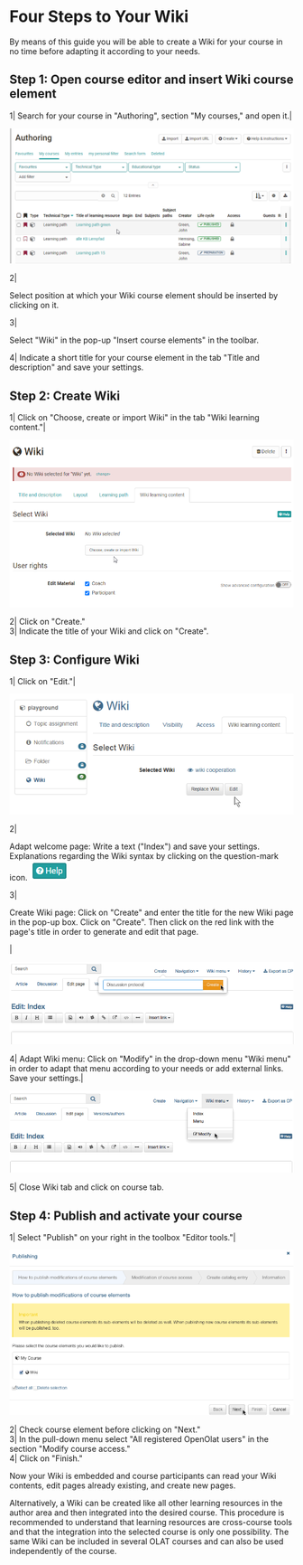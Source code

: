 # Four Steps to Your Wiki

By means of this guide you will be able to create a Wiki for your course in no
time before adapting it according to your needs.

  

Step 1: Open course editor and insert Wiki course element  
---  
1| Search for your course in "Authoring", section "My courses," and open it.|

![](assets/Authoring161.png)  
  
  
2|

Select position at which your Wiki course element should be inserted by
clicking on it.  
  
3|

Select "Wiki" in the pop-up "Insert course elements" in the toolbar.  
  
4| Indicate a short title for your course element in the tab "Title and
description" and save your settings.  
  
Step 2: Create Wiki  
---  
1| Click on "Choose, create or import Wiki" in the tab "Wiki learning
content."|

![](assets/wiki161.png)  
  
  
2| Click on "Create."  
3| Indicate the title of your Wiki and click on "Create".  
  
Step 3: Configure Wiki  
---  
1| Click on "Edit."|

![](assets/13_wiki_edit.png)  
  
  
2|

Adapt welcome page: Write a text ("Index") and save your settings.
Explanations regarding the Wiki syntax by clicking on the question-mark icon.
![](assets/help.png)  
  
3|

Create Wiki page: Click on "Create" and enter the title for the new Wiki page
in the pop-up box. Click on "Create". Then click on the red link with the
page's title in order to generate and edit that page.

|

![](assets/createwikipage.gif)  
  
4| Adapt Wiki menu: Click on "Modify" in the drop-down menu "Wiki menu" in
order to adapt that menu according to your needs or add external links. Save
your settings.|

![](assets/changemenu.gif)  
  
5| Close Wiki tab and click on course tab.  
  
Step 4: Publish and activate your course  
---  
1| Select "Publish" on your right in the toolbox "Editor tools."|

![](assets/publishwiki.gif)  
  
2| Check course element before clicking on "Next."  
3| In the pull-down menu select "All registered OpenOlat users" in the section
"Modify course access."  
4| Click on "Finish."  
  
Now your Wiki is embedded and course participants can read your Wiki contents,
edit pages already existing, and create new pages.

Alternatively, a Wiki can be created like all other learning resources in the
author area and then integrated into the desired course. This procedure is
recommended to understand that learning resources are cross-course tools and
that the integration into the selected course is only one possibility. The
same Wiki can be included in several OLAT courses and can also be used
independently of the course.

